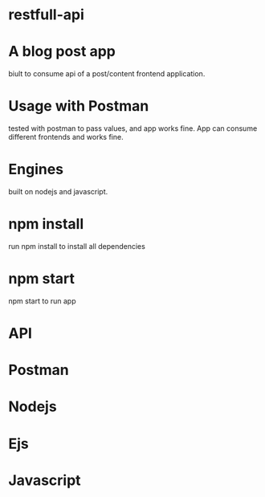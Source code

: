# restfull-api

# A blog post app

biult to consume api of a post/content frontend application. 

# Usage with Postman

tested with postman to pass values, and app works fine.
App can consume different frontends and works fine. 

# Engines

built on nodejs and javascript.

# npm install
run npm install to install all dependencies

# npm start
npm start to run app

# API 
# Postman 
# Nodejs 
# Ejs 
# Javascript